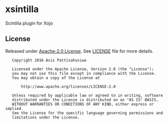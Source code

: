 # xsintilla

Scintilla plugin for Xojo


## License
Released under [Apache-2.0 License](https://opensource.org/licenses/Apache-2.0). See [LICENSE](https://github.com/pattisahusiwa/dicontainer/blob/master/LICENSE) file for more details.

````
   Copyright 2016 Asis Pattisahusiwa

   Licensed under the Apache License, Version 2.0 (the "License");
   you may not use this file except in compliance with the License.
   You may obtain a copy of the License at

       http://www.apache.org/licenses/LICENSE-2.0

   Unless required by applicable law or agreed to in writing, software
   distributed under the License is distributed on an "AS IS" BASIS,
   WITHOUT WARRANTIES OR CONDITIONS OF ANY KIND, either express or implied.
   See the License for the specific language governing permissions and
   limitations under the License.
````
